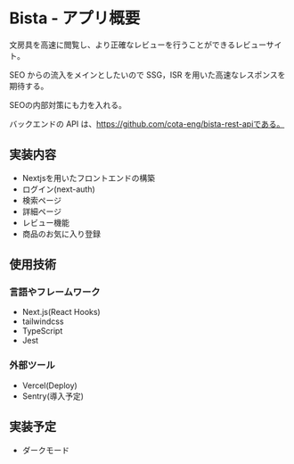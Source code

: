 # Bista - アプリ概要

文房具を高速に閲覧し、より正確なレビューを行うことができるレビューサイト。

SEO からの流入をメインとしたいので SSG，ISR を用いた高速なレスポンスを期待する。

SEOの内部対策にも力を入れる。

バックエンドの API は、https://github.com/cota-eng/bista-rest-apiである。

## 実装内容

- Nextjsを用いたフロントエンドの構築
- ログイン(next-auth)
- 検索ページ
- 詳細ページ
- レビュー機能
- 商品のお気に入り登録

## 使用技術

### 言語やフレームワーク

- Next.js(React Hooks)
- tailwindcss
- TypeScript
- Jest

### 外部ツール

- Vercel(Deploy)
- Sentry(導入予定)

## 実装予定

- ダークモード
